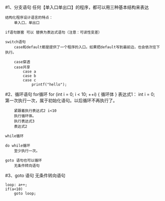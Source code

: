 #1、分支语句
    任何【单入口单出口】的程序，都可以用三种基本结构来表达
    
    结构化程序设计语言的特点：
        单入口，单出口

    if语句嵌套 可以 替换为表达式语句（注意：可读性变差）
    
    switch语句
        case和default都是提供了一个程序的入口。如果把default写到最前边，也会依次往下执行。
        
        case穿透
        case共享
            case a
            case b
            case c
                printf("hello");

#2、循环语句
    for循环
        for (int i = 0; i < 10; ++i) {
            循环体
        }
        表达式1：
            int i = 0;
            第一次执行一次，属于初始化语句。以后循环不再执行了。
            
        紧跟着执行表达式2 i<10
        执行循环体。
        执行表达式3
        表达式2
    
    while循环
    
    do while循环
        至少执行一次。
        
    goto 语句也可以循环
        无条件转向语句

#3、goto 语句
    无条件转向语句
    
    loop: a++;
    if(a<10)
        goto loop;